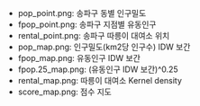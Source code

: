 - pop_point.png: 송파구 동별 인구밀도
- fpop_point.png: 송파구 지점별 유동인구
- rental_point.png: 송파구 따릉이 대여소 위치
- pop_map.png: 인구밀도(km2당 인구수) IDW 보간
- fpop_map.png: 유동인구 IDW 보간
- fpop.25_map.png: (유동인구 IDW 보간)^0.25
- rental_map.png: 따릉이 대여소 Kernel density
- score_map.png: 점수 지도

